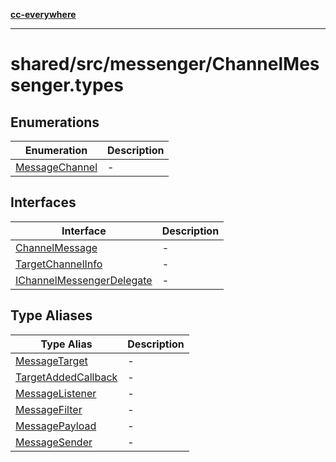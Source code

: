 [**cc-everywhere**](../../../../index.md)

***

# shared/src/messenger/ChannelMessenger.types

## Enumerations

| Enumeration | Description |
| ------ | ------ |
| [MessageChannel](../channel-messenger-types/enumerations/message-channel.md) | - |

## Interfaces

| Interface | Description |
| ------ | ------ |
| [ChannelMessage](../channel-messenger-types/interfaces/channel-message.md) | - |
| [TargetChannelInfo](../channel-messenger-types/interfaces/target-channel-info.md) | - |
| [IChannelMessengerDelegate](../channel-messenger-types/interfaces/i-channel-messenger-delegate.md) | - |

## Type Aliases

| Type Alias | Description |
| ------ | ------ |
| [MessageTarget](../channel-messenger-types/type-aliases/message-target.md) | - |
| [TargetAddedCallback](../channel-messenger-types/type-aliases/target-added-callback.md) | - |
| [MessageListener](../channel-messenger-types/type-aliases/message-listener.md) | - |
| [MessageFilter](../channel-messenger-types/type-aliases/message-filter.md) | - |
| [MessagePayload](../channel-messenger-types/type-aliases/message-payload.md) | - |
| [MessageSender](../channel-messenger-types/type-aliases/message-sender.md) | - |
